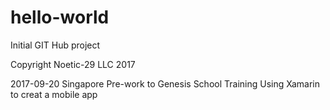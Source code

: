 # hello-world
Initial GIT Hub project

Copyright Noetic-29 LLC  2017

2017-09-20  Singapore
Pre-work to Genesis School Training
Using Xamarin to creat a mobile app
